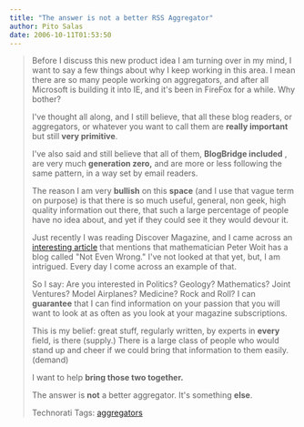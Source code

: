 ```yaml
---
title: "The answer is not a better RSS Aggregator"
author: Pito Salas
date: 2006-10-11T01:53:50
---
```



>
> Before I discuss this new product idea I am turning over in my mind, I want
> to say a few things about why I keep working in this area. I mean there are
> so many people working on aggregators, and after all Microsoft is building
> it into IE, and it's been in FireFox for a while. Why bother?
>
> I've thought all along, and I still believe, that all these blog readers, or
> aggregators, or whatever you want to call them are **really important** but
> still **very primitive**.
>
> I've also said and still believe that all of them, **BlogBridge included** ,
> are very much **generation zero,** and are more or less following the same
> pattern, in a way set by email readers.
>
> The reason I am very **bullish** on this **space** (and I use that vague
> term on purpose) is that there is so much useful, general, non geek, high
> quality information out there, that such a large percentage of people have
> no idea about, and yet if they could see it they would devour it.
>
> Just recently I was reading Discover Magazine, and I came across an
> [interesting
> article](<http://www.discover.com/issues/feb-06/departments/dialogue-woit/>)
> that mentions that mathematician Peter Woit has a blog called "Not Even
> Wrong." I've not looked at that yet, but, I am intrigued. Every day I come
> across an example of that.
>
> So I say: Are you interested in Politics? Geology? Mathematics? Joint
> Ventures? Model Airplanes? Medicine? Rock and Roll? I can **guarantee** that
> I can find information on your passion that you will want to look at as
> often as you look at your magazine subscriptions.
>
> This is my belief: great stuff, regularly written, by experts in **every**
> field, is there (supply.) There is a large class of people who would stand
> up and cheer if we could bring that information to them easily. (demand)
>
> I want to help **bring those two together.**
>
> The answer is **not** a better aggregator. It's something **else**.
>
> Technorati Tags: [aggregators](<http://www.technorati.com/tag/aggregators>)


